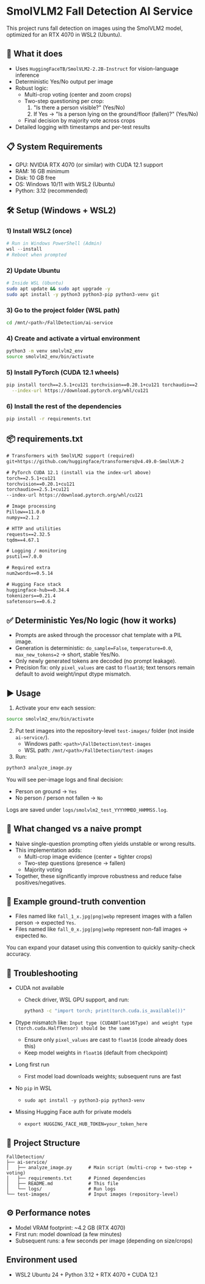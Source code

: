 # SmolVLM2 Fall Detection AI Service

This project runs fall detection on images using the SmolVLM2 model, optimized for an RTX 4070 in WSL2 (Ubuntu).

## 🚀 What it does

- Uses `HuggingFaceTB/SmolVLM2-2.2B-Instruct` for vision-language inference
- Deterministic Yes/No output per image
- Robust logic:
  - Multi-crop voting (center and zoom crops)
  - Two-step questioning per crop:
    1) "Is there a person visible?" (Yes/No)
    2) If Yes → "Is a person lying on the ground/floor (fallen)?" (Yes/No)
  - Final decision by majority vote across crops
- Detailed logging with timestamps and per-test results

## 📋 System Requirements

- GPU: NVIDIA RTX 4070 (or similar) with CUDA 12.1 support
- RAM: 16 GB minimum
- Disk: 10 GB free
- OS: Windows 10/11 with WSL2 (Ubuntu)
- Python: 3.12 (recommended)

## 🛠️ Setup (Windows + WSL2)

### 1) Install WSL2 (once)
```powershell
# Run in Windows PowerShell (Admin)
wsl --install
# Reboot when prompted
```

### 2) Update Ubuntu
```bash
# Inside WSL (Ubuntu)
sudo apt update && sudo apt upgrade -y
sudo apt install -y python3 python3-pip python3-venv git
```

### 3) Go to the project folder (WSL path)
```bash
cd /mnt/<path>/FallDetection/ai-service
```

### 4) Create and activate a virtual environment
```bash
python3 -m venv smolvlm2_env
source smolvlm2_env/bin/activate
```

### 5) Install PyTorch (CUDA 12.1 wheels)
```bash
pip install torch==2.5.1+cu121 torchvision==0.20.1+cu121 torchaudio==2.5.1+cu121 \
  --index-url https://download.pytorch.org/whl/cu121
```

### 6) Install the rest of the dependencies
```bash
pip install -r requirements.txt
```

## 📦 requirements.txt

```txt
# Transformers with SmolVLM2 support (required)
git+https://github.com/huggingface/transformers@v4.49.0-SmolVLM-2

# PyTorch CUDA 12.1 (install via the index-url above)
torch==2.5.1+cu121
torchvision==0.20.1+cu121
torchaudio==2.5.1+cu121
--index-url https://download.pytorch.org/whl/cu121

# Image processing
Pillow==11.0.0
numpy==2.1.2

# HTTP and utilities
requests==2.32.5
tqdm==4.67.1

# Logging / monitoring
psutil==7.0.0

# Required extra
num2words==0.5.14

# Hugging Face stack
huggingface-hub==0.34.4
tokenizers==0.21.4
safetensors==0.6.2
```

## ✅ Deterministic Yes/No logic (how it works)

- Prompts are asked through the processor chat template with a PIL image.
- Generation is deterministic: `do_sample=False`, `temperature=0.0`, `max_new_tokens=2` → short, stable Yes/No.
- Only newly generated tokens are decoded (no prompt leakage).
- Precision fix: only `pixel_values` are cast to `float16`; text tensors remain default to avoid weight/input dtype mismatch.

## ▶️ Usage

1) Activate your env each session:
```bash
source smolvlm2_env/bin/activate
```
2) Put test images into the repository-level `test-images/` folder (not inside `ai-service/`).
   - Windows path: `<path>\FallDetection\test-images`
   - WSL path: `/mnt/<path>/FallDetection/test-images`
3) Run:
```bash
python3 analyze_image.py
```

You will see per-image logs and final decision:
- Person on ground → `Yes`
- No person / person not fallen → `No`

Logs are saved under `logs/smolvlm2_test_YYYYMMDD_HHMMSS.log`.

## 🧠 What changed vs a naive prompt

- Naive single-question prompting often yields unstable or wrong results.
- This implementation adds:
  - Multi-crop image evidence (center + tighter crops)
  - Two-step questions (presence → fallen)
  - Majority voting
- Together, these significantly improve robustness and reduce false positives/negatives.

## 🧪 Example ground-truth convention

- Files named like `fall_1_x.jpg|png|webp` represent images with a fallen person → expected `Yes`.
- Files named like `fall_0_x.jpg|png|webp` represent non-fall images → expected `No`.

You can expand your dataset using this convention to quickly sanity-check accuracy.

## 🔧 Troubleshooting

- CUDA not available
  - Check driver, WSL GPU support, and run:
    ```bash
    python3 -c "import torch; print(torch.cuda.is_available())"
    ```

- Dtype mismatch like: `Input type (CUDABFloat16Type) and weight type (torch.cuda.HalfTensor) should be the same`
  - Ensure only `pixel_values` are cast to `float16` (code already does this)
  - Keep model weights in `float16` (default from checkpoint)

- Long first run
  - First model load downloads weights; subsequent runs are fast

- No `pip` in WSL
  - `sudo apt install -y python3-pip python3-venv`

- Missing Hugging Face auth for private models
  - `export HUGGING_FACE_HUB_TOKEN=your_token_here`

## 📁 Project Structure

```
FallDetection/
├── ai-service/
│   ├── analyze_image.py      # Main script (multi-crop + two-step + voting)
│   ├── requirements.txt      # Pinned dependencies
│   ├── README.md             # This file
│   └── logs/                 # Run logs
└── test-images/              # Input images (repository-level)
```

## ⚙️ Performance notes

- Model VRAM footprint: ~4.2 GB (RTX 4070)
- First run: model download (a few minutes)
- Subsequent runs: a few seconds per image (depending on size/crops)

## Environment used

- WSL2 Ubuntu 24 + Python 3.12 + RTX 4070 + CUDA 12.1
